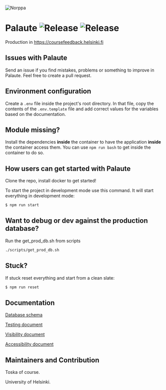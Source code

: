 ![Norppa](https://emojipedia-us.s3.dualstack.us-west-1.amazonaws.com/thumbs/120/google/313/seal_1f9ad.png)

# Palaute ![Release](https://github.com/UniversityOfHelsinkiCS/palaute/actions/workflows/prod.yml/badge.svg) ![Release](https://github.com/UniversityOfHelsinkiCS/palaute/actions/workflows/tests.yml/badge.svg)


Production in <https://coursefeedback.helsinki.fi>

## Issues with Palaute

Send an issue if you find mistakes, problems or something to improve in Palaute.
Feel free to create a pull request.

## Environment configuration

Create a `.env` file inside the project's root directory. In that file, copy the contents of the `.env.template` file and add correct values for the variables based on the documentation.

## Module missing?

Install the dependencies **inside** the container to have the application **inside** the container access them. You can use `npm run bash` to get inside the container to do so.

## How users can get started with Palaute

Clone the repo, install docker to get started!

To start the project in development mode use this command. It will start everything in development mode:

```bash
$ npm run start
```

## Want to debug or dev against the production database?

Run the get_prod_db.sh from scripts

```bash
./scripts/get_prod_db.sh
```

## Stuck?

If stuck reset everything and start from a clean slate:

```bash
$ npm run reset
```

## Documentation

[Database schema](https://github.com/UniversityOfHelsinkiCS/palaute/blob/master/documentation/database_schema.png)

[Testing document](https://github.com/UniversityOfHelsinkiCS/palaute/blob/master/documentation/testingdocument.md)

[Visibility document](https://github.com/UniversityOfHelsinkiCS/palaute/blob/master/documentation/visibility.md)

[Accessibility document](https://github.com/UniversityOfHelsinkiCS/palaute/blob/master/documentation/accessibility.md)

## Maintainers and Contribution

Toska of course.

University of Helsinki.
